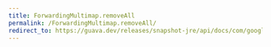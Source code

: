 ```yaml
---
title: ForwardingMultimap.removeAll
permalink: /ForwardingMultimap.removeAll/
redirect_to: https://guava.dev/releases/snapshot-jre/api/docs/com/google/common/collect/ForwardingMultimap.html#removeAll-java.lang.Object-
---
```


